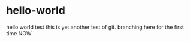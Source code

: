 # hello-world
hello world test
this is yet another test of git. branching here for the first time NOW
